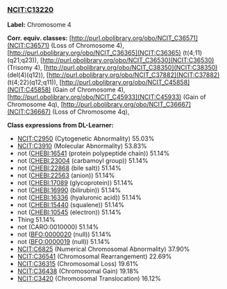 
### [NCIT:C13220](http://purl.obolibrary.org/obo/NCIT_C13220)
**Label:** Chromosome 4

**Corr. equiv. classes:** [http://purl.obolibrary.org/obo/NCIT_C36571](NCIT:C36571) (Loss of Chromosome 4), [http://purl.obolibrary.org/obo/NCIT_C36365](NCIT:C36365) (t(4;11)(q21;q23)), [http://purl.obolibrary.org/obo/NCIT_C36530](NCIT:C36530) (Trisomy 4), [http://purl.obolibrary.org/obo/NCIT_C38350](NCIT:C38350) (del(4)(q12)), [http://purl.obolibrary.org/obo/NCIT_C37882](NCIT:C37882) (t(4;22)(q12;q11)), [http://purl.obolibrary.org/obo/NCIT_C45858](NCIT:C45858) (Gain of Chromosome 4), [http://purl.obolibrary.org/obo/NCIT_C45933](NCIT:C45933) (Gain of Chromosome 4q), [http://purl.obolibrary.org/obo/NCIT_C36667](NCIT:C36667) (Loss of Chromosome 4q), 

**Class expressions from DL-Learner:**

- [NCIT:C2950](http://purl.obolibrary.org/obo/NCIT_C2950) (Cytogenetic Abnormality) 55.03%
- [NCIT:C3910](http://purl.obolibrary.org/obo/NCIT_C3910) (Molecular Abnormality) 53.83%
- not ([CHEBI:16541](http://purl.obolibrary.org/obo/CHEBI_16541) (protein polypeptide chain)) 51.14%
- not ([CHEBI:23004](http://purl.obolibrary.org/obo/CHEBI_23004) (carbamoyl group)) 51.14%
- not ([CHEBI:22868](http://purl.obolibrary.org/obo/CHEBI_22868) (bile salt)) 51.14%
- not ([CHEBI:22563](http://purl.obolibrary.org/obo/CHEBI_22563) (anion)) 51.14%
- not ([CHEBI:17089](http://purl.obolibrary.org/obo/CHEBI_17089) (glycoprotein)) 51.14%
- not ([CHEBI:16990](http://purl.obolibrary.org/obo/CHEBI_16990) (bilirubin)) 51.14%
- not ([CHEBI:16336](http://purl.obolibrary.org/obo/CHEBI_16336) (hyaluronic acid)) 51.14%
- not ([CHEBI:15440](http://purl.obolibrary.org/obo/CHEBI_15440) (squalene)) 51.14%
- not ([CHEBI:10545](http://purl.obolibrary.org/obo/CHEBI_10545) (electron)) 51.14%
- Thing 51.14%
- not (CARO:0010000) 51.14%
- not ([BFO:0000020](http://purl.obolibrary.org/obo/BFO_0000020) (null)) 51.14%
- not ([BFO:0000019](http://purl.obolibrary.org/obo/BFO_0000019) (null)) 51.14%
- [NCIT:C6825](http://purl.obolibrary.org/obo/NCIT_C6825) (Numerical Chromosomal Abnormality) 37.90%
- [NCIT:C36541](http://purl.obolibrary.org/obo/NCIT_C36541) (Chromosomal Rearrangement) 22.69%
- [NCIT:C36315](http://purl.obolibrary.org/obo/NCIT_C36315) (Chromosomal Loss) 19.61%
- [NCIT:C36438](http://purl.obolibrary.org/obo/NCIT_C36438) (Chromosomal Gain) 19.18%
- [NCIT:C3420](http://purl.obolibrary.org/obo/NCIT_C3420) (Chromosomal Translocation) 16.12%



